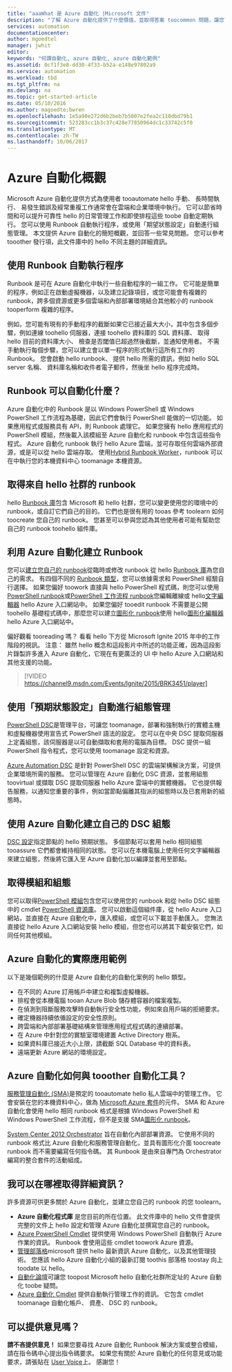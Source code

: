 ```yaml
---
title: "aaaWhat 是 Azure 自動化 |Microsoft 文件"
description: "了解 Azure 自動化提供了什麼價值，並取得答案 toocommon 問題，讓您可以開始建立時，使用 runbook 和 Azure 自動化 DSC。"
services: automation
documentationcenter: 
author: mgoedtel
manager: jwhit
editor: 
keywords: "何謂自動化, azure 自動化, azure 自動化範例"
ms.assetid: 0cf1f3e8-dd30-4f33-b52a-e148e97802a9
ms.service: automation
ms.workload: tbd
ms.tgt_pltfrm: na
ms.devlang: na
ms.topic: get-started-article
ms.date: 05/10/2016
ms.author: magoedte;bwren
ms.openlocfilehash: 1e5a90e272d6b2beb7b5007e2fea2c110dbd79b1
ms.sourcegitcommit: 523283cc1b3c37c428e77850964dc1c33742c5f0
ms.translationtype: MT
ms.contentlocale: zh-TW
ms.lasthandoff: 10/06/2017
---
```

# <a name="azure-automation-overview"></a>Azure 自動化概觀
Microsoft Azure 自動化提供方式為使用者 tooautomate hello 手動、 長時間執行、 易發生錯誤及經常重複工作通常會在雲端和企業環境中執行。 它可以節省時間和可以提升可靠性 hello 的日常管理工作和即使排程這些 toobe 自動定期執行。 您可以使用 Runbook 自動執行程序，或使用「期望狀態設定」自動進行組態管理。 本文提供 Azure 自動化的簡短概觀，並回答一些常見問題。 您可以參考 tooother 發行項，此文件庫中的 hello 不同主題的詳細資訊。

## <a name="automating-processes-with-runbooks"></a>使用 Runbook 自動執行程序
Runbook 是可在 Azure 自動化中執行一些自動程序的一組工作。 它可能是簡單的程序，例如正在啟動虛擬機器，以及建立記錄項目，或您可能會有複雜的 runbook，跨多個資源或更多個雲端和內部部署環境結合其他較小的 runbook tooperform 複雜的程序。  

例如，您可能有現有的手動程序的截斷如果它已接近最大大小，其中包含多個步驟，例如連線 toohello 伺服器，連接 toohello 資料庫的 SQL 資料庫、 取得 hello 目前的資料庫大小、 檢查是否閾值已超過然後截斷，並通知使用者。 不需手動執行每個步驟，您可以建立會以單一程序的形式執行這所有工作的 Runbook。 您會啟動 hello runbook、 提供 hello 所需的資訊，例如 hello SQL server 名稱、 資料庫名稱和收件者電子郵件，然後坐 hello 程序完成時。 

## <a name="what-can-runbooks-automate"></a>Runbook 可以自動化什麼？
Azure 自動化中的 Runbook 是以 Windows PowerShell 或 Windows PowerShell 工作流程為基礎，因此它們會執行 PowerShell 能做的一切功能。 如果應用程式或服務具有 API，則 Runbook 處理它。 如果您擁有 hello 應用程式的 PowerShell 模組，然後載入該模組至 Azure 自動化和 runbook 中包含這些指令程式。 Azure 自動化 runbook 執行 hello Azure 雲端，並可存取任何雲端外部資源，或是可以從 hello 雲端存取。 使用[Hybrid Runbook Worker](automation-hybrid-runbook-worker.md)，runbook 可以在中執行您的本機資料中心 toomanage 本機資源。 

## <a name="getting-runbooks-from-hello-community"></a>取得來自 hello 社群的 runbook
hello [Runbook 庫](automation-runbook-gallery.md#runbooks-in-runbook-gallery)包含 Microsoft 和 hello 社群，您可以變更使用您的環境中的 runbook，或自訂它們自己的目的。 它們也是很有用的 tooas 參考 toolearn 如何 toocreate 您自己的 runbook。 您甚至可以參與您認為其他使用者可能有幫助您自己的 runbook toohello 組件庫。 

## <a name="creating-runbooks-with-azure-automation"></a>利用 Azure 自動化建立 Runbook
您可以[建立您自己的 runbook](automation-creating-importing-runbook.md)從臨時或修改 runbook 從 hello [Runbook 庫](http://msdn.microsoft.com/library/azure/dn781422.aspx)為您自己的需求。 有四個不同的 [Runbook 類型](automation-runbook-types.md)，您可以依據需求和 PowerShell 經驗自行選擇。 如果您偏好 toowork 直接與 hello PowerShell 程式碼，則您可以使用[PowerShell runbook](automation-runbook-types.md#powershell-runbooks)或[PowerShell 工作流程 runbook](automation-runbook-types.md#powershell-workflow-runbooks)您編輯離線或 hello[文字編輯器](http://msdn.microsoft.com/library/azure/dn879137.aspx) hello Azure 入口網站中。 如果您偏好 tooedit runbook 不需要是公開 toohello 基礎程式碼中，那麼您可以建立[圖形化 runbook](automation-runbook-types.md#graphical-runbooks)使用 hello[圖形化編輯器](automation-graphical-authoring-intro.md)hello Azure 入口網站中。 

偏好觀看 tooreading 嗎？ 看看 hello 下方從 Microsoft Ignite 2015 年中的工作階段的視訊。 注意： 雖然 hello 概念和這段影片中所述的功能正確，因為這段影片錄製許多進入 Azure 自動化，它現在有更廣泛的 UI 中 hello Azure 入口網站和其他支援的功能。

> [!VIDEO https://channel9.msdn.com/Events/Ignite/2015/BRK3451/player]
> 
> 

## <a name="automating-configuration-management-with-desired-state-configuration"></a>使用「預期狀態設定」自動進行組態管理
[PowerShell DSC](https://technet.microsoft.com/library/dn249912.aspx)是管理平台，可讓您 toomanage，部署和強制執行的實體主機和虛擬機器使用宣告式 PowerShell 語法的設定。 您可以在中央 DSC 提取伺服器上定義組態，該伺服器是以可自動擷取和套用的電腦為目標。 DSC 提供一組 PowerShell 指令程式，您可以使用 toomanage 設定和資源。  

[Azure Automation DSC](automation-dsc-overview.md) 是針對 PowerShell DSC 的雲端架構解決方案，可提供企業環境所需的服務。  您可以管理在 Azure 自動化 DSC 資源，並套用組態 toovirtual 或擷取 DSC 提取伺服器 hello Azure 雲端中的實體機器。  它也提供報告服務，以通知您重要的事件，例如當節點偏離其指派的組態時以及已套用新的組態時。 

## <a name="creating-your-own-dsc-configurations-with-azure-automation"></a>使用 Azure 自動化建立自己的 DSC 組態
[DSC 設定](automation-dsc-overview.md)指定節點的 hello 預期狀態。  多個節點可以套用 hello 相同組態 tooassure 它們都會維持相同的狀態。  您可以在本機電腦上使用任何文字編輯器來建立組態，然後將它匯入至 Azure 自動化加以編譯並套用至節點。

## <a name="getting-modules-and-configurations"></a>取得模組和組態
您可以取得[PowerShell 模組](automation-runbook-gallery.md#modules-in-powershell-gallery)包含您可以使用您的 runbook 和從 hello DSC 組態中的 cmdlet [PowerShell 資源庫](http://www.powershellgallery.com/)。 您可以啟動這個組件庫，從 hello Azure 入口網站，並直接在 Azure 自動化中，匯入模組，或您可以下載並手動匯入。 您無法直接從 hello Azure 入口網站安裝 hello 模組，但您也可以將其下載安裝它們，如同任何其他模組。 

## <a name="example-practical-applications-of-azure-automation"></a>Azure 自動化的實際應用範例
以下是幾個範例的什麼是 Azure 自動化的自動化案例的 hello 類型。 

* 在不同的 Azure 訂用帳戶中建立和複製虛擬機器。 
* 排程會從本機電腦 tooan Azure Blob 儲存體容器的檔案複製。 
* 在偵測到阻斷服務攻擊時自動執行安全性功能，例如來自用戶端的拒絕要求。 
* 確定機器持續依循設定的安全性原則。
* 跨雲端和內部部署基礎結構來管理應用程式程式碼的連續部署。 
* 在 Azure 中針對您的實驗室環境建置 Active Directory 樹系。 
* 如果資料庫已接近大小上限，請截斷 SQL Database 中的資料表。 
* 遠端更新 Azure 網站的環境設定。 

## <a name="how-does-azure-automation-relate-tooother-automation-tools"></a>Azure 自動化如何與 tooother 自動化工具？
[服務管理自動化 (SMA)](http://technet.microsoft.com/library/dn469260.aspx)是預定的 tooautomate hello 私人雲端中的管理工作。 它會安裝在您的本機資料中心，做為 [Microsoft Azure 套件](https://www.microsoft.com/en-us/server-cloud/)的元件。 SMA 和 Azure 自動化會使用 hello 相同 runbook 格式是根據 Windows PowerShell 和 Windows PowerShell 工作流程，但不是支援 SMA[圖形化 runbook](automation-graphical-authoring-intro.md)。  

[System Center 2012 Orchestrator](http://technet.microsoft.com/library/hh237242.aspx) 旨在自動化內部部署資源。 它使用不同的 runbook 格式比 Azure 自動化和服務管理自動化，並具有圖形化介面 toocreate runbook 而不需要編寫任何指令碼。 其 Runbook 是由來自專門為 Orchestrator 編寫的整合套件的活動組成。 

## <a name="where-can-i-get-more-information"></a>我可以在哪裡取得詳細資訊？
許多資源可供更多關於 Azure 自動化，並建立您自己的 runbook 的您 toolearn。 

* **Azure 自動化程式庫** 是您目前的所在位置。 此文件庫中的 hello 文件會提供完整的文件上 hello 設定和管理 Azure 自動化並撰寫您自己的 runbook。 
* [Azure PowerShell Cmdlet](http://msdn.microsoft.com/library/jj156055.aspx) 提供使用 Windows PowerShell 自動執行 Azure 作業的資訊。 Runbook 會使用這些 cmdlet toowork Azure 資源。 
* [管理部落格](https://azure.microsoft.com/blog/tag/azure-automation/)microsoft 提供 hello 最新資訊 Azure 自動化，以及其他管理技術。 您應該 hello Azure 自動化小組的最新訂閱 toothis 部落格 toostay 向上 toodate 以 hello。 
* [自動化論壇](http://go.microsoft.com/fwlink/p/?LinkId=390561)可讓您 toopost Microsoft hello 自動化社群所定址的 Azure 自動化 toobe 疑問。 
* [Azure 自動化 Cmdlet](https://msdn.microsoft.com/library/mt244122.aspx) 提供自動執行管理工作的資訊。 它包含 cmdlet toomanage 自動化帳戶、 資產、 DSC 的 runbook。

## <a name="can-i-provide-feedback"></a>可以提供意見嗎？
**請不吝提供意見！** 如果您要尋找 Azure 自動化 Runbook 解決方案或整合模組，請在指令碼中心提出指令碼要求。 如果您有關於 Azure 自動化的任何意見或功能要求，請張貼在 [User Voice](http://feedback.windowsazure.com/forums/34192--general-feedback)上。 感謝您！ 

